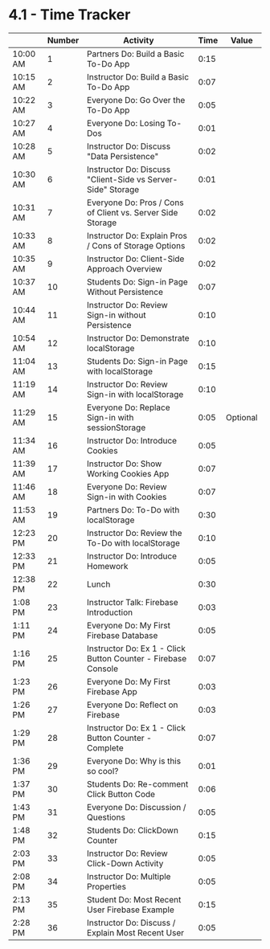# 4.1 - Time Tracker

|          | Number | Activity                                                      | Time | Value    |
| -------- | ------ | ------------------------------------------------------------- | ---- | -------- |
| 10:00 AM | 1      | Partners Do: Build a Basic To-Do App                          | 0:15 |          |
| 10:15 AM | 2      | Instructor Do: Build a Basic To-Do App                        | 0:07 |          |
| 10:22 AM | 3      | Everyone Do: Go Over the To-Do App                            | 0:05 |          |
| 10:27 AM | 4      | Everyone Do: Losing To-Dos                                    | 0:01 |          |
| 10:28 AM | 5      | Instructor Do: Discuss "Data Persistence"                     | 0:02 |          |
| 10:30 AM | 6      | Instructor Do: Discuss "Client-Side vs Server-Side" Storage   | 0:01 |          |
| 10:31 AM | 7      | Everyone Do: Pros / Cons of Client vs. Server Side Storage    | 0:02 |          |
| 10:33 AM | 8      | Instructor Do: Explain Pros / Cons of Storage Options         | 0:02 |          |
| 10:35 AM | 9      | Instructor Do: Client-Side Approach Overview                  | 0:02 |          |
| 10:37 AM | 10     | Students Do: Sign-in Page Without Persistence                 | 0:07 |          |
| 10:44 AM | 11     | Instructor Do: Review Sign-in without Persistence             | 0:10 |          |
| 10:54 AM | 12     | Instructor Do: Demonstrate localStorage                       | 0:10 |          |
| 11:04 AM | 13     | Students Do: Sign-in Page with localStorage                   | 0:15 |          |
| 11:19 AM | 14     | Instructor Do: Review Sign-in with localStorage               | 0:10 |          |
| 11:29 AM | 15     | Everyone Do: Replace Sign-in with sessionStorage              | 0:05 | Optional |
| 11:34 AM | 16     | Instructor Do: Introduce Cookies                              | 0:05 |          |
| 11:39 AM | 17     | Instructor Do: Show Working Cookies App                       | 0:07 |          |
| 11:46 AM | 18     | Everyone Do: Review Sign-in with Cookies                      | 0:07 |          |
| 11:53 AM | 19     | Partners Do: To-Do with localStorage                          | 0:30 |          |
| 12:23 PM | 20     | Instructor Do: Review the To-Do with localStorage             | 0:10 |          |
| 12:33 PM | 21     | Instructor Do: Introduce Homework                             | 0:05 |          |
| 12:38 PM | 22     | Lunch                                                         | 0:30 |          |
| 1:08 PM  | 23     | Instructor Talk: Firebase Introduction                        | 0:03 |          |
| 1:11 PM  | 24     | Everyone Do: My First Firebase Database                       | 0:05 |          |
| 1:16 PM  | 25     | Instructor Do: Ex 1 - Click Button Counter - Firebase Console | 0:07 |          |
| 1:23 PM  | 26     | Everyone Do: My First Firebase App                            | 0:03 |          |
| 1:26 PM  | 27     | Everyone Do: Reflect on Firebase                              | 0:03 |          |
| 1:29 PM  | 28     | Instructor Do: Ex 1 - Click Button Counter - Complete         | 0:07 |          |
| 1:36 PM  | 29     | Everyone Do: Why is this so cool?                             | 0:01 |          |
| 1:37 PM  | 30     | Students Do: Re-comment Click Button Code                     | 0:06 |          |
| 1:43 PM  | 31     | Everyone Do: Discussion / Questions                           | 0:05 |          |
| 1:48 PM  | 32     | Students Do: ClickDown Counter                                | 0:15 |          |
| 2:03 PM  | 33     | Instructor Do: Review Click-Down Activity                     | 0:05 |          |
| 2:08 PM  | 34     | Instructor Do: Multiple Properties                            | 0:05 |          |
| 2:13 PM  | 35     | Student Do: Most Recent User Firebase Example                 | 0:15 |          |
| 2:28 PM  | 36     | Instructor Do: Discuss / Explain Most Recent User             | 0:05 |          |
